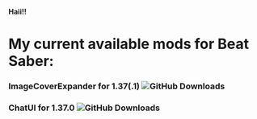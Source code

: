 **Haii!!**



# My current available mods for Beat Saber:


### ImageCoverExpander for 1.37(.1)     ![GitHub Downloads](https://img.shields.io/github/downloads/vcmikuu/ImageCoverExpander/total)
### ChatUI for 1.37.0    ![GitHub Downloads](https://img.shields.io/github/downloads/vcmikuu/U-ChatUI/total)
